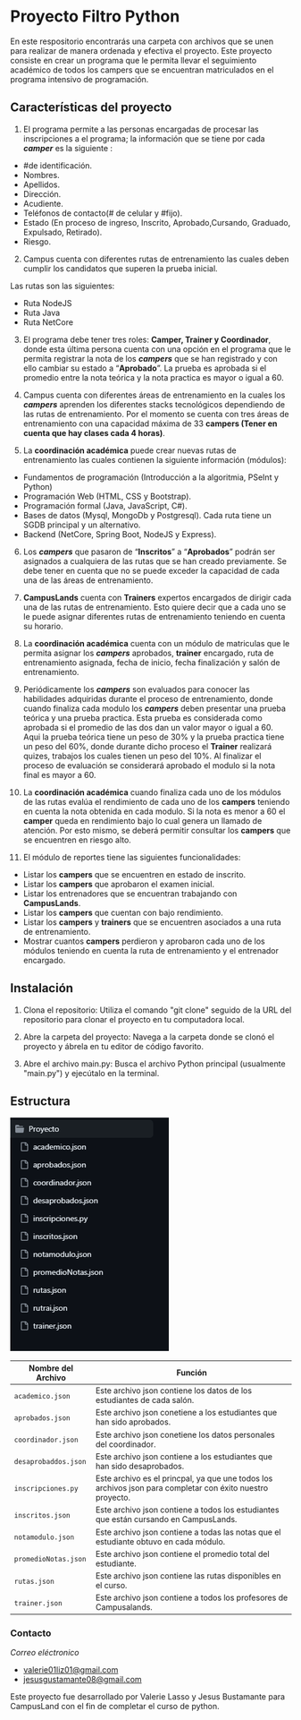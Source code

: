 # Proyecto Filtro Python

En este respositorio encontrarás una carpeta con archivos que se unen para realizar de manera ordenada y efectiva el proyecto.
Este proyecto consiste en crear un programa que le permita llevar el seguimiento académico de todos los campers que se encuentran matriculados en el programa intensivo de programación.

## Características del proyecto

1. El programa  permite a las personas encargadas de procesar las inscripciones
a el programa; la información que se tiene por cada ***camper*** es la siguiente : 

- #de identificación.
- Nombres.
- Apellidos.
- Dirección.
- Acudiente.
- Teléfonos de contacto(# de celular y #fijo).
- Estado (En proceso de ingreso, Inscrito, Aprobado,Cursando, Graduado, Expulsado, Retirado).
- Riesgo.

2. Campus cuenta con diferentes rutas de entrenamiento las cuales deben cumplir los candidatos que superen la prueba inicial. 

Las rutas son las siguientes: 

- Ruta NodeJS
- Ruta Java
- Ruta NetCore

3. El programa debe tener tres roles: **Camper, Trainer y Coordinador**, donde esta última persona cuenta con una opción en el programa que le permita registrar la nota de los ***campers*** que se han registrado y con ello cambiar su estado a “**Aprobado**”. La prueba es aprobada si el promedio entre la nota teórica y la nota practica es mayor o igual a 60.

4. Campus cuenta con diferentes áreas de entrenamiento en la cuales los ***campers*** aprenden los diferentes stacks tecnológicos dependiendo de las rutas de entrenamiento. Por el momento se cuenta con tres áreas de entrenamiento con una capacidad máxima de 33 **campers (Tener en cuenta que hay clases cada 4 horas)**.

5. La **coordinación académica** puede crear nuevas rutas de entrenamiento las cuales contienen la siguiente información (módulos):
- Fundamentos de programación (Introducción a la algoritmia, PSeInt y Python)
- Programación Web (HTML, CSS y Bootstrap).
- Programación formal (Java, JavaScript, C#).
- Bases de datos (Mysql, MongoDb y Postgresql). Cada ruta tiene un SGDB principal y un alternativo.
- Backend (NetCore, Spring Boot, NodeJS y Express).

6. Los ***campers*** que pasaron de “**Inscritos**” a “**Aprobados**” podrán ser asignados a cualquiera de las rutas que se han creado previamente. Se debe tener en cuenta que no se puede exceder la capacidad de cada una de las áreas de entrenamiento.

7. **CampusLands** cuenta con **Trainers** expertos encargados de dirigir cada una de las rutas de entrenamiento. Esto quiere decir que a cada uno se le puede asignar diferentes rutas de entrenamiento teniendo en cuenta su horario.

8. La **coordinación académica** cuenta con un módulo de matriculas que le permita
asignar los ***campers*** aprobados, **trainer** encargado, ruta de entrenamiento asignada, fecha de inicio, fecha finalización y salón de entrenamiento.

9. Periódicamente los ***campers*** son evaluados para conocer las habilidades adquiridas durante el proceso de entrenamiento, donde cuando finaliza cada modulo los ***campers*** deben presentar una prueba teórica y una prueba practica. Esta prueba es considerada como aprobada si el promedio de las dos dan un valor mayor o igual a 60. Aqui la prueba teórica tiene un peso de 30% y la prueba practica tiene un peso del 60%, donde durante dicho proceso el **Trainer** realizará quizes, trabajos los cuales tienen un peso del 10%. Al finalizar el proceso de evaluación se considerará aprobado el modulo si la nota final es mayor a 60.

10. La **coordinación académica** cuando finaliza cada uno de los módulos de las rutas
evalúa el rendimiento de cada uno de los **campers** teniendo en cuenta la nota obtenida en cada modulo. Si la nota es menor a 60 el **camper** queda en rendimiento bajo lo cual genera un llamado de atención. Por esto mismo, se deberá permitir consultar los **campers** que se encuentren en riesgo alto.

11. El módulo de reportes tiene las siguientes funcionalidades:
- Listar los **campers** que se encuentren en estado de inscrito.
- Listar los **campers** que aprobaron el examen inicial.
- Listar los entrenadores que se encuentran trabajando con **CampusLands**.
- Listar los **campers** que cuentan con bajo rendimiento.
- Listar los **campers** y **trainers** que se encuentren asociados a una ruta de entrenamiento.
- Mostrar cuantos **campers** perdieron y aprobaron cada uno de los módulos teniendo en cuenta la ruta de entrenamiento y el entrenador encargado.
  
## Instalación 

1. Clona el repositorio: Utiliza el comando "git clone" seguido de la URL del repositorio para clonar el proyecto en tu computadora local.

2. Abre la carpeta del proyecto: Navega a la carpeta donde se clonó el proyecto y ábrela en tu editor de código favorito.

3. Abre el archivo main.py: Busca el archivo Python principal (usualmente "main.py") y ejecútalo en la terminal.

## Estructura

![alt text](image.png)

|Nombre del Archivo|Función|
|--|--|
|```academico.json```| Este archivo json contiene los datos de los estudiantes de cada salón.|
|```aprobados.json```| Este archivo json conetiene a los estudiantes que han sido aprobados.|
|```coordinador.json```| Este archivo json conetiene los datos personales del coordinador.|
|```desaprobaddos.json```| Este archivo json contiene a los estudiantes que han sido desaprobados.|
|```inscripciones.py```| Este archivo es el princpal, ya que une todos los archivos json para completar con éxito nuestro proyecto.|
|```inscritos.json```| Este archivo json contiene a todos los estudiantes que están cursando en CampusLands.|
|```notamodulo.json```| Este archivo json contiene a todas las notas que el estudiante obtuvo en cada módulo.|
|```promedioNotas.json```| Este archivo json contiene el promedio total del estudiante.|
|```rutas.json```| Este archivo json contiene las rutas disponibles en el curso.|
|```trainer.json```| Este archivo json contiene a todos los profesores de Campusalands.|

### Contacto
*Correo eléctronico*
* valerie01liz01@gmail.com
* jesusgustamante08@gmail.com

Este proyecto fue desarrollado por Valerie Lasso y Jesus Bustamante para CampusLand con el fin de completar el curso de python.
